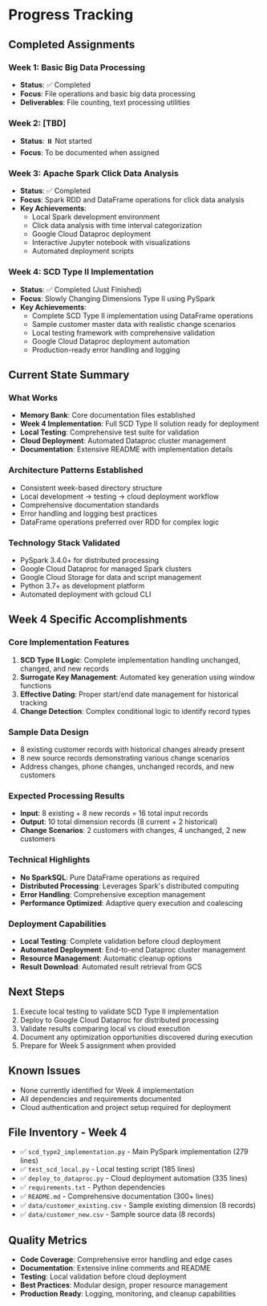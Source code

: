 # Progress Tracking

## Completed Assignments

### Week 1: Basic Big Data Processing
- **Status**: ✅ Completed
- **Focus**: File operations and basic big data processing
- **Deliverables**: File counting, text processing utilities

### Week 2: [TBD]
- **Status**: ⏸️ Not started
- **Focus**: To be documented when assigned

### Week 3: Apache Spark Click Data Analysis  
- **Status**: ✅ Completed
- **Focus**: Spark RDD and DataFrame operations for click data analysis
- **Key Achievements**:
  - Local Spark development environment
  - Click data analysis with time interval categorization
  - Google Cloud Dataproc deployment
  - Interactive Jupyter notebook with visualizations
  - Automated deployment scripts

### Week 4: SCD Type II Implementation
- **Status**: ✅ Completed (Just Finished)
- **Focus**: Slowly Changing Dimensions Type II using PySpark
- **Key Achievements**:
  - Complete SCD Type II implementation using DataFrame operations
  - Sample customer master data with realistic change scenarios
  - Local testing framework with comprehensive validation
  - Google Cloud Dataproc deployment automation
  - Production-ready error handling and logging

## Current State Summary

### What Works
- **Memory Bank**: Core documentation files established
- **Week 4 Implementation**: Full SCD Type II solution ready for deployment
- **Local Testing**: Comprehensive test suite for validation
- **Cloud Deployment**: Automated Dataproc cluster management
- **Documentation**: Extensive README with implementation details

### Architecture Patterns Established
- Consistent week-based directory structure
- Local development → testing → cloud deployment workflow
- Comprehensive documentation standards
- Error handling and logging best practices
- DataFrame operations preferred over RDD for complex logic

### Technology Stack Validated
- PySpark 3.4.0+ for distributed processing
- Google Cloud Dataproc for managed Spark clusters
- Google Cloud Storage for data and script management
- Python 3.7+ as development platform
- Automated deployment with gcloud CLI

## Week 4 Specific Accomplishments

### Core Implementation Features
1. **SCD Type II Logic**: Complete implementation handling unchanged, changed, and new records
2. **Surrogate Key Management**: Automated key generation using window functions
3. **Effective Dating**: Proper start/end date management for historical tracking
4. **Change Detection**: Complex conditional logic to identify record types

### Sample Data Design
- 8 existing customer records with historical changes already present
- 8 new source records demonstrating various change scenarios
- Address changes, phone changes, unchanged records, and new customers

### Expected Processing Results
- **Input**: 8 existing + 8 new records = 16 total input records
- **Output**: 10 total dimension records (8 current + 2 historical)
- **Change Scenarios**: 2 customers with changes, 4 unchanged, 2 new customers

### Technical Highlights
- **No SparkSQL**: Pure DataFrame operations as required
- **Distributed Processing**: Leverages Spark's distributed computing
- **Error Handling**: Comprehensive exception management
- **Performance Optimized**: Adaptive query execution and coalescing

### Deployment Capabilities
- **Local Testing**: Complete validation before cloud deployment
- **Automated Deployment**: End-to-end Dataproc cluster management
- **Resource Management**: Automatic cleanup options
- **Result Download**: Automated result retrieval from GCS

## Next Steps
1. Execute local testing to validate SCD Type II implementation
2. Deploy to Google Cloud Dataproc for distributed processing
3. Validate results comparing local vs cloud execution
4. Document any optimization opportunities discovered during execution
5. Prepare for Week 5 assignment when provided

## Known Issues
- None currently identified for Week 4 implementation
- All dependencies and requirements documented
- Cloud authentication and project setup required for deployment

## File Inventory - Week 4
- ✅ `scd_type2_implementation.py` - Main PySpark implementation (279 lines)
- ✅ `test_scd_local.py` - Local testing script (185 lines)
- ✅ `deploy_to_dataproc.py` - Cloud deployment automation (335 lines)
- ✅ `requirements.txt` - Python dependencies
- ✅ `README.md` - Comprehensive documentation (300+ lines)
- ✅ `data/customer_existing.csv` - Sample existing dimension (8 records)
- ✅ `data/customer_new.csv` - Sample source data (8 records)

## Quality Metrics
- **Code Coverage**: Comprehensive error handling and edge cases
- **Documentation**: Extensive inline comments and README
- **Testing**: Local validation before cloud deployment
- **Best Practices**: Modular design, proper resource management
- **Production Ready**: Logging, monitoring, and cleanup capabilities 